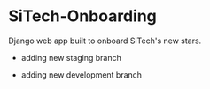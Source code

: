 # SiTech-Onboarding
Django web app built to onboard SiTech's new stars.


* adding new staging branch 

* adding new development branch 